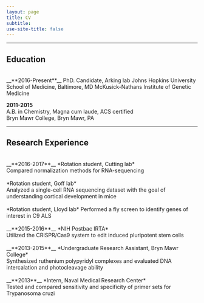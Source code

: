 ```yaml
---
layout: page
title: CV
subtitle: 
use-site-title: false
---
```

------------------------------
## Education
<br>
__**2016-Present**__  
PhD. Candidate, Arking lab   
Johns Hopkins University School of Medicine, Baltimore, MD  
McKusick-Nathans Institute of Genetic Medicine  

__**2011-2015**__  
A.B. in Chemistry, Magna cum laude, ACS certified  
Bryn Mawr College, Bryn Mawr, PA

***
## Research Experience
<br>
__**2016-2017**__  
*Rotation student, Cutting lab*
<br>
Compared normalization methods for RNA-sequencing
<br>
<br>
*Rotation student, Goff lab*
<br>
Analyzed a single-cell RNA sequencing dataset with the goal of understanding cortical development in mice
<br>
<br>
*Rotation student, Lloyd lab*
Performed a fly screen to identify genes of interest in C9 ALS
<br>
<br>
__**2015-2016**__  
*NIH Postbac IRTA* 
<br>
Utilized the CRISPR/Cas9 system to edit induced pluripotent stem cells
<br>
<br>
__**2013-2015**__  
*Undergraduate Research Assistant, Bryn Mawr College*
<br>
Synthesized ruthenium polypyridyl complexes and evaluated DNA intercalation and photocleavage ability
<br>
<br>
__**2013**__  
*Intern, Naval Medical Research Center*
<br>
Tested and compared sensitivity and specificity of primer sets for Trypanosoma cruzi  
		
